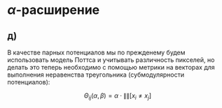 # $\alpha$-расширение

## д)

В качестве парных потенциалов мы по прежденему будем использовать модель Поттса и учитывать различность пикселей, но делать это теперь необходимо с помощью метрики на векторах для выполнения неравенства треугольника (субмодулярности потенциалов):

$$
    \Theta_{ij}(\alpha, \beta) = \alpha \cdot \lVert  \rVert [x_i \not= x_j]
$$

